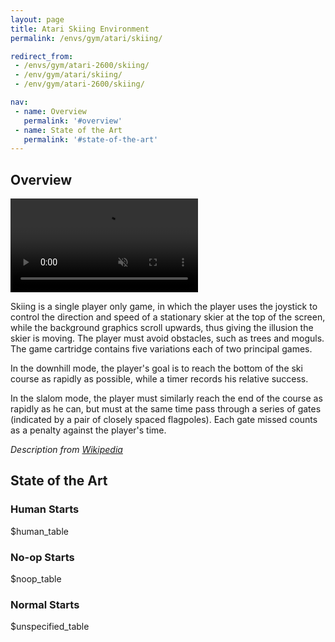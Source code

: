 ```yaml
---
layout: page
title: Atari Skiing Environment
permalink: /envs/gym/atari/skiing/

redirect_from:
 - /envs/gym/atari-2600/skiing/
 - /env/gym/atari/skiing/
 - /env/gym/atari-2600/skiing/

nav:
 - name: Overview
   permalink: '#overview'
 - name: State of the Art
   permalink: '#state-of-the-art'
---
```



## Overview

<video autoplay muted loop controls>
  <source src="{{ 'assets/_pages/envs/gym/atari/skiing.mp4' | absolute_url }}" type="video/mp4">
</video>

Skiing is a single player only game, in which the player uses the joystick to control the direction and speed of a stationary skier at the top of the screen, while the background graphics scroll upwards, thus giving the illusion the skier is moving. The player must avoid obstacles, such as trees and moguls. The game cartridge contains five variations each of two principal games.

In the downhill mode, the player's goal is to reach the bottom of the ski course as rapidly as possible, while a timer records his relative success.

In the slalom mode, the player must similarly reach the end of the course as rapidly as he can, but must at the same time pass through a series of gates (indicated by a pair of closely spaced flagpoles). Each gate missed counts as a penalty against the player's time.

*Description from [Wikipedia](https://en.wikipedia.org/wiki/Skiing_%28Atari_2600%29)*


## State of the Art

### Human Starts

$human_table

### No-op Starts

$noop_table

### Normal Starts

$unspecified_table
